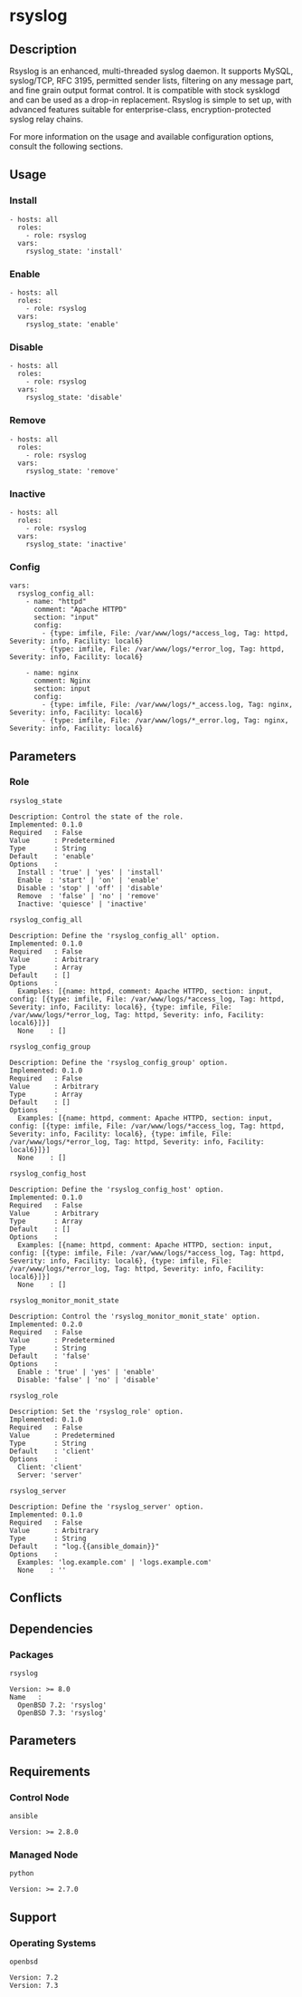 # rsyslog

## Description

Rsyslog is an enhanced, multi-threaded syslog daemon. It supports MySQL,
syslog/TCP, RFC 3195, permitted sender lists, filtering on any message part, and
fine grain output format control. It is compatible with stock sysklogd and can
be used as a drop-in replacement. Rsyslog is simple to set up, with advanced
features suitable for enterprise-class, encryption-protected syslog relay chains.

For more information on the usage and available configuration options,
consult the following sections.

## Usage

### Install

```
- hosts: all
  roles:
    - role: rsyslog
  vars:
    rsyslog_state: 'install'
```

### Enable

```
- hosts: all
  roles:
    - role: rsyslog
  vars:
    rsyslog_state: 'enable'
```

### Disable

```
- hosts: all
  roles:
    - role: rsyslog
  vars:
    rsyslog_state: 'disable'
```

### Remove

```
- hosts: all
  roles:
    - role: rsyslog
  vars:
    rsyslog_state: 'remove'
```

### Inactive

```
- hosts: all
  roles:
    - role: rsyslog
  vars:
    rsyslog_state: 'inactive'
```

### Config

```
vars:
  rsyslog_config_all:
    - name: "httpd"
      comment: "Apache HTTPD"
      section: "input"
      config:
        - {type: imfile, File: /var/www/logs/*access_log, Tag: httpd, Severity: info, Facility: local6}
        - {type: imfile, File: /var/www/logs/*error_log, Tag: httpd, Severity: info, Facility: local6}

    - name: nginx
      comment: Nginx
      section: input
      config:
        - {type: imfile, File: /var/www/logs/*_access.log, Tag: nginx, Severity: info, Facility: local6}
        - {type: imfile, File: /var/www/logs/*_error.log, Tag: nginx, Severity: info, Facility: local6}
```

## Parameters

### Role

`rsyslog_state`

    Description: Control the state of the role.
    Implemented: 0.1.0
    Required   : False
    Value      : Predetermined
    Type       : String
    Default    : 'enable'
    Options    :
      Install : 'true' | 'yes' | 'install'
      Enable  : 'start' | 'on' | 'enable'
      Disable : 'stop' | 'off' | 'disable'
      Remove  : 'false' | 'no' | 'remove'
      Inactive: 'quiesce' | 'inactive'

`rsyslog_config_all`

    Description: Define the 'rsyslog_config_all' option.
    Implemented: 0.1.0
    Required   : False
    Value      : Arbitrary
    Type       : Array
    Default    : []
    Options    :
      Examples: [{name: httpd, comment: Apache HTTPD, section: input, config: [{type: imfile, File: /var/www/logs/*access_log, Tag: httpd, Severity: info, Facility: local6}, {type: imfile, File: /var/www/logs/*error_log, Tag: httpd, Severity: info, Facility: local6}]}]
      None    : []

`rsyslog_config_group`

    Description: Define the 'rsyslog_config_group' option.
    Implemented: 0.1.0
    Required   : False
    Value      : Arbitrary
    Type       : Array
    Default    : []
    Options    :
      Examples: [{name: httpd, comment: Apache HTTPD, section: input, config: [{type: imfile, File: /var/www/logs/*access_log, Tag: httpd, Severity: info, Facility: local6}, {type: imfile, File: /var/www/logs/*error_log, Tag: httpd, Severity: info, Facility: local6}]}]
      None    : []

`rsyslog_config_host`

    Description: Define the 'rsyslog_config_host' option.
    Implemented: 0.1.0
    Required   : False
    Value      : Arbitrary
    Type       : Array
    Default    : []
    Options    :
      Examples: [{name: httpd, comment: Apache HTTPD, section: input, config: [{type: imfile, File: /var/www/logs/*access_log, Tag: httpd, Severity: info, Facility: local6}, {type: imfile, File: /var/www/logs/*error_log, Tag: httpd, Severity: info, Facility: local6}]}]
      None    : []

`rsyslog_monitor_monit_state`

    Description: Control the 'rsyslog_monitor_monit_state' option.
    Implemented: 0.2.0
    Required   : False
    Value      : Predetermined
    Type       : String
    Default    : 'false'
    Options    :
      Enable : 'true' | 'yes' | 'enable'
      Disable: 'false' | 'no' | 'disable'

`rsyslog_role`

    Description: Set the 'rsyslog_role' option.
    Implemented: 0.1.0
    Required   : False
    Value      : Predetermined
    Type       : String
    Default    : 'client'
    Options    :
      Client: 'client'
      Server: 'server'

`rsyslog_server`

    Description: Define the 'rsyslog_server' option.
    Implemented: 0.1.0
    Required   : False
    Value      : Arbitrary
    Type       : String
    Default    : "log.{{ansible_domain}}"
    Options    :
      Examples: 'log.example.com' | 'logs.example.com'
      None    : ''

## Conflicts

## Dependencies

### Packages

`rsyslog`

    Version: >= 8.0
    Name   :
      OpenBSD 7.2: 'rsyslog'
      OpenBSD 7.3: 'rsyslog'

## Parameters

## Requirements

### Control Node

`ansible`

    Version: >= 2.8.0

### Managed Node

`python`

    Version: >= 2.7.0

## Support

### Operating Systems

`openbsd`

    Version: 7.2
    Version: 7.3
